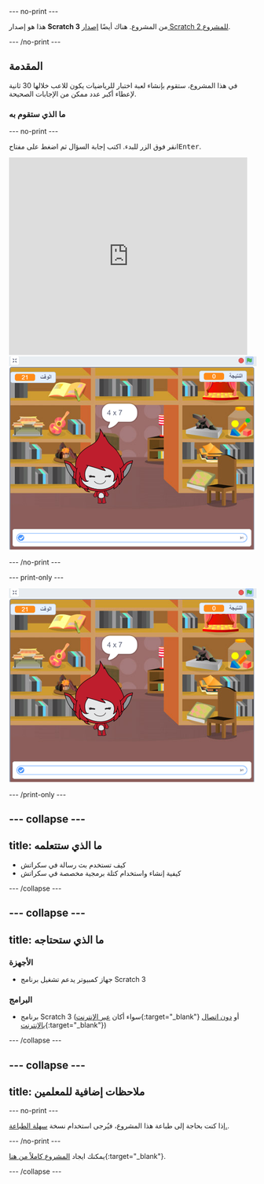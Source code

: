 --- no-print ---

هذا هو إصدار **Scratch 3** من المشروع. هناك أيضًا [إصدار Scratch 2 للمشروع](https://projects.raspberrypi.org/ar-SA/projects/brain-game-scratch2).

--- /no-print ---

## المقدمة

في هذا المشروع، ستقوم بإنشاء لعبة اختبار للرياضيات يكون للاعب خلالها 30 ثانية لإعطاء أكبر عدد ممكن من الإجابات الصحيحة.

### ما الذي ستقوم به

--- no-print ---

انقر فوق الزر للبدء. اكتب إجابة السؤال ثم اضغط على مفتاح<kbd>Enter</kbd>.

<div class="scratch-preview">
  <iframe allowtransparency="true" width="485" height="402" src="https://scratch.mit.edu/projects/embed/407320135/?autostart=false" frameborder="0" scrolling="no"></iframe>
  <img src="images/brain-final.png">
</div>

--- /no-print ---

--- print-only ---

![لعبة العقل](images/brain-final.png)

--- /print-only ---

--- collapse ---
---
title: ما الذي ستتعلمه
---

+ كيف تستخدم بث رسالة في سكراتش
+ كيفية إنشاء واستخدام كتلة برمجية مخصصة في سكراتش

--- /collapse ---

--- collapse ---
---
title: ما الذي ستحتاجه
---

### الأجهزة

+ جهاز كمبيوتر يدعم تشغيل برنامج Scratch 3

### البرامج

+ برنامج Scratch 3 (سواء أكان [عبر الإنترنت](http://rpf.io/scratchon){:target="_blank"} أو [دون اتصال بالإنترنت](http://rpf.io/scratchoff){:target="_blank"})

--- /collapse ---

--- collapse ---
---
title: ملاحظات إضافية للمعلمين
---

--- no-print ---

إذا كنت بحاجة إلى طباعة هذا المشروع، فيُرجى استخدام نسخة [سهلة الطباعة.](https://projects.raspberrypi.org/ar-SA/projects/brain-game/print).

--- /no-print ---

يمكنك ايجاد [المشروع كاملاً من هنا](http://rpf.io/p/ar-SA/brain-game-get){:target="_blank"}.

--- /collapse ---